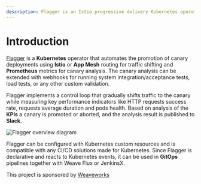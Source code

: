 ```yaml
---
description: Flagger is an Istio progressive delivery Kubernetes operator
---
```


# Introduction

[Flagger](https://github.com/weaveworks/flagger) is a **Kubernetes** operator that automates the promotion of canary 
deployments using **Istio** or **App Mesh** routing for traffic shifting and **Prometheus** metrics for canary analysis.
The canary analysis can be extended with webhooks for running 
system integration/acceptance tests, load tests, or any other custom validation.

Flagger implements a control loop that gradually shifts traffic to the canary while measuring key performance 
indicators like HTTP requests success rate, requests average duration and pods health. 
Based on analysis of the **KPIs** a canary is promoted or aborted, and the analysis result is published to **Slack**.

![Flagger overview diagram](https://raw.githubusercontent.com/weaveworks/flagger/master/docs/diagrams/flagger-canary-overview.png)

Flagger can be configured with Kubernetes custom resources and is compatible with 
any CI/CD solutions made for Kubernetes. Since Flagger is declarative and reacts to Kubernetes events, 
it can be used in **GitOps** pipelines together with Weave Flux or JenkinsX.

This project is sponsored by [Weaveworks](https://www.weave.works/)

